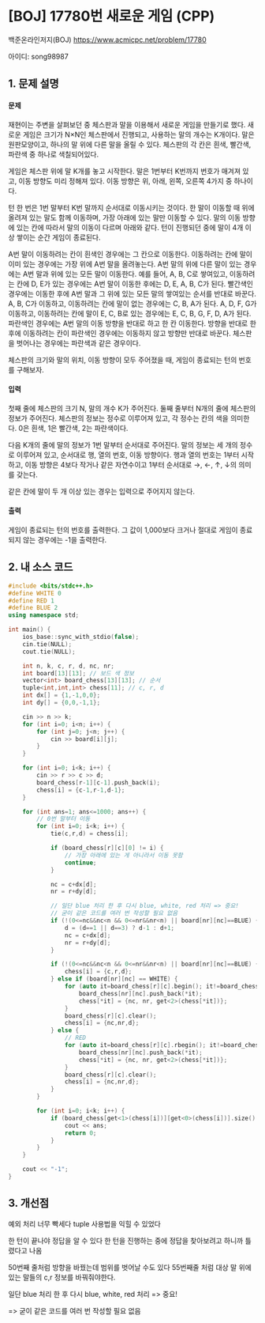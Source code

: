 # [BOJ] 17780번 새로운 게임 (CPP)


백준온라인저지(BOJ) https://www.acmicpc.net/problem/17780


아이디: song98987


## 1. 문제 설명

#### 문제
재현이는 주변을 살펴보던 중 체스판과 말을 이용해서 새로운 게임을 만들기로 했다. 새로운 게임은 크기가 N×N인 체스판에서 진행되고, 사용하는 말의 개수는 K개이다. 말은 원판모양이고, 하나의 말 위에 다른 말을 올릴 수 있다. 체스판의 각 칸은 흰색, 빨간색, 파란색 중 하나로 색칠되어있다.

게임은 체스판 위에 말 K개를 놓고 시작한다. 말은 1번부터 K번까지 번호가 매겨져 있고, 이동 방향도 미리 정해져 있다. 이동 방향은 위, 아래, 왼쪽, 오른쪽 4가지 중 하나이다.

턴 한 번은 1번 말부터 K번 말까지 순서대로 이동시키는 것이다. 한 말이 이동할 때 위에 올려져 있는 말도 함께 이동하며, 가장 아래에 있는 말만 이동할 수 있다. 말의 이동 방향에 있는 칸에 따라서 말의 이동이 다르며 아래와 같다. 턴이 진행되던 중에 말이 4개 이상 쌓이는 순간 게임이 종료된다.

A번 말이 이동하려는 칸이
흰색인 경우에는 그 칸으로 이동한다. 이동하려는 칸에 말이 이미 있는 경우에는 가장 위에 A번 말을 올려놓는다.
A번 말의 위에 다른 말이 있는 경우에는 A번 말과 위에 있는 모든 말이 이동한다.
예를 들어, A, B, C로 쌓여있고, 이동하려는 칸에 D, E가 있는 경우에는 A번 말이 이동한 후에는 D, E, A, B, C가 된다.
빨간색인 경우에는 이동한 후에 A번 말과 그 위에 있는 모든 말의 쌓여있는 순서를 반대로 바꾼다.
A, B, C가 이동하고, 이동하려는 칸에 말이 없는 경우에는 C, B, A가 된다.
A, D, F, G가 이동하고, 이동하려는 칸에 말이 E, C, B로 있는 경우에는 E, C, B, G, F, D, A가 된다.
파란색인 경우에는 A번 말의 이동 방향을 반대로 하고 한 칸 이동한다. 방향을 반대로 한 후에 이동하려는 칸이 파란색인 경우에는 이동하지 않고 방향만 반대로 바꾼다.
체스판을 벗어나는 경우에는 파란색과 같은 경우이다.
			
체스판의 크기와 말의 위치, 이동 방향이 모두 주어졌을 때, 게임이 종료되는 턴의 번호를 구해보자.

#### 입력
첫째 줄에 체스판의 크기 N, 말의 개수 K가 주어진다. 둘째 줄부터 N개의 줄에 체스판의 정보가 주어진다. 체스판의 정보는 정수로 이루어져 있고, 각 정수는 칸의 색을 의미한다. 0은 흰색, 1은 빨간색, 2는 파란색이다.

다음 K개의 줄에 말의 정보가 1번 말부터 순서대로 주어진다. 말의 정보는 세 개의 정수로 이루어져 있고, 순서대로 행, 열의 번호, 이동 방향이다. 행과 열의 번호는 1부터 시작하고, 이동 방향은 4보다 작거나 같은 자연수이고 1부터 순서대로 →, ←, ↑, ↓의 의미를 갖는다.

같은 칸에 말이 두 개 이상 있는 경우는 입력으로 주어지지 않는다.

#### 출력
게임이 종료되는 턴의 번호를 출력한다. 그 값이 1,000보다 크거나 절대로 게임이 종료되지 않는 경우에는 -1을 출력한다.

## 2. 내 소스 코드

```c++
#include <bits/stdc++.h>
#define WHITE 0
#define RED 1
#define BLUE 2
using namespace std;

int main() {
    ios_base::sync_with_stdio(false);
    cin.tie(NULL);
    cout.tie(NULL);

    int n, k, c, r, d, nc, nr;
    int board[13][13]; // 보드 색 정보
    vector<int> board_chess[13][13]; // 순서
    tuple<int,int,int> chess[11]; // c, r, d
    int dx[] = {1,-1,0,0};
    int dy[] = {0,0,-1,1};

    cin >> n >> k;
    for (int i=0; i<n; i++) {
        for (int j=0; j<n; j++) {
            cin >> board[i][j];
        }
    }

    for (int i=0; i<k; i++) {
        cin >> r >> c >> d;
        board_chess[r-1][c-1].push_back(i);
        chess[i] = {c-1,r-1,d-1};
    }

    for (int ans=1; ans<=1000; ans++) {
        // 0번 말부터 이동
        for (int i=0; i<k; i++) {
            tie(c,r,d) = chess[i];

            if (board_chess[r][c][0] != i) {
                // 가장 아래에 있는 게 아니라서 이동 못함
                continue;
            }

            nc = c+dx[d];
            nr = r+dy[d];

            // 일단 blue 처리 한 후 다시 blue, white, red 처리 => 중요!
            // 굳이 같은 코드를 여러 번 작성할 필요 없음
            if (!(0<=nc&&nc<n && 0<=nr&&nr<n) || board[nr][nc]==BLUE) {
                d = (d==1 || d==3) ? d-1 : d+1;
                nc = c+dx[d];
                nr = r+dy[d];
            }

            if (!(0<=nc&&nc<n && 0<=nr&&nr<n) || board[nr][nc]==BLUE) {
                chess[i] = {c,r,d};
            } else if (board[nr][nc] == WHITE) {
                for (auto it=board_chess[r][c].begin(); it!=board_chess[r][c].end(); it++) {
                    board_chess[nr][nc].push_back(*it);
                    chess[*it] = {nc, nr, get<2>(chess[*it])};
                }
                board_chess[r][c].clear();
                chess[i] = {nc,nr,d};
            } else {
                // RED
                for (auto it=board_chess[r][c].rbegin(); it!=board_chess[r][c].rend(); it++) {
                    board_chess[nr][nc].push_back(*it);
                    chess[*it] = {nc, nr, get<2>(chess[*it])};
                }
                board_chess[r][c].clear();
                chess[i] = {nc,nr,d};
            }
        }

        for (int i=0; i<k; i++) {
            if (board_chess[get<1>(chess[i])][get<0>(chess[i])].size() >= 4) {
                cout << ans;
                return 0;
            }
        }
    }

    cout << "-1";
}
```

## 3. 개선점

예외 처리 너무 빡세다 tuple 사용법을 익힐 수 있었다

한 턴이 끝나야 정답을 알 수 있다 한 턴을 진행하는 중에 정답을 찾아보려고 하니까 틀렸다고 나옴

50번째 줄처럼 방향을 바꿨는데 범위를 벗어날 수도 있다 55번째줄 처럼 대상 말 위에 있는 말들의 c,r 정보를 바꿔줘야한다.

일단 blue 처리 한 후 다시 blue, white, red 처리 => 중요!

=> 굳이 같은 코드를 여러 번 작성할 필요 없음